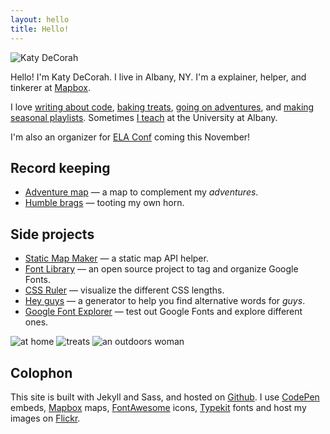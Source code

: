```yaml
---
layout: hello
title: Hello!
---
```


<img src="https://c1.staticflickr.com/9/8881/18361278301_9018c69470_b.jpg" class="hello-header" alt="Katy DeCorah">

<p class="lead">Hello! I'm Katy DeCorah. I live in Albany, NY. I'm a explainer, helper, and tinkerer at <a href="//www.mapbox.com">Mapbox</a>.</p>

I love [writing about code](/card-catalog/#code), [baking treats](/card-catalog/#epicurean), [going on adventures](/card-catalog/#adventures), and [making seasonal playlists](/playlists/). Sometimes [I teach](/card-catalog/#teaching) at the University at Albany.

I'm also an organizer for [ELA Conf](http://elaconf.com/) coming this November!

## Record keeping

* [Adventure map](/map) &mdash; a map to complement my <em>adventures</em>.
* [Humble brags](/humble-brags) &mdash; tooting my own horn.

## Side projects

* [Static Map Maker](http://staticmapmaker.com/) &mdash; a static map API helper.
* [Font Library](http://katydecorah.com/font-library/) &mdash; an open source project to tag and organize Google Fonts.
* [CSS Ruler](http://katydecorah.com/css-ruler/) &mdash; visualize the different CSS lengths.
* [Hey guys](http://katydecorah.com/hey-guys/) &mdash; a generator to help you find alternative words for <em>guys</em>.
* [Google Font Explorer](http://katydecorah.com/google-font-explorer/) &mdash; test out Google Fonts and explore different ones.

<div class="post">
<div class="photos">
<img src="https://c1.staticflickr.com/1/448/18664258796_988f31b102_c.jpg" class="img-thirds" alt="at home">
<img src="https://c1.staticflickr.com/1/530/18664287626_4c32e59e7e_c.jpg" class="img-thirds" alt="treats">
<img src="https://farm1.staticflickr.com/588/21917162186_67041fbcf4_c.jpg" class="img-thirds" alt="an outdoors woman">
</div>
</div>

## Colophon

This site is built with Jekyll and Sass, and hosted on [Github](https://github.com/katydecorah/katydecorah.github.com). I use [CodePen](http://codepen.io/) embeds, [Mapbox](https://www.mapbox.com/developers/api/static/) maps, [FontAwesome](http://fortawesome.github.io/Font-Awesome/icons/) icons,  [Typekit](https://typekit.com/) fonts and host my images on [Flickr](https://www.flickr.com/).
